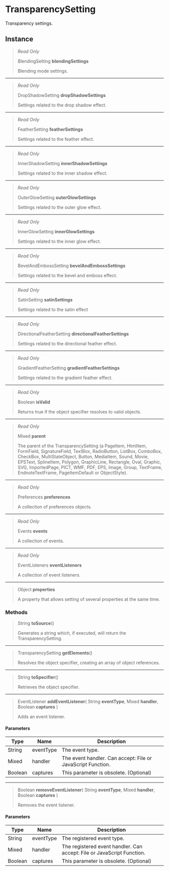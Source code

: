 # TransparencySetting
Transparency settings.

## Instance
> *Read Only* 
> 
> BlendingSetting **blendingSettings** 
>
> Blending mode settings.
*** 
> *Read Only* 
> 
> DropShadowSetting **dropShadowSettings** 
>
> Settings related to the drop shadow effect.
*** 
> *Read Only* 
> 
> FeatherSetting **featherSettings** 
>
> Settings related to the feather effect.
*** 
> *Read Only* 
> 
> InnerShadowSetting **innerShadowSettings** 
>
> Settings related to the inner shadow effect.
*** 
> *Read Only* 
> 
> OuterGlowSetting **outerGlowSettings** 
>
> Settings related to the outer glow effect.
*** 
> *Read Only* 
> 
> InnerGlowSetting **innerGlowSettings** 
>
> Settings related to the inner glow effect.
*** 
> *Read Only* 
> 
> BevelAndEmbossSetting **bevelAndEmbossSettings** 
>
> Settings related to the bevel and emboss effect.
*** 
> *Read Only* 
> 
> SatinSetting **satinSettings** 
>
> Settings related to the satin effect
*** 
> *Read Only* 
> 
> DirectionalFeatherSetting **directionalFeatherSettings** 
>
> Settings related to the directional feather effect.
*** 
> *Read Only* 
> 
> GradientFeatherSetting **gradientFeatherSettings** 
>
> Settings related to the gradient feather effect.
*** 
> *Read Only* 
> 
> Boolean **isValid** 
>
> Returns true if the object specifier resolves to valid objects.
*** 
> *Read Only* 
> 
> Mixed **parent** 
>
> The parent of the TransparencySetting (a PageItem, HtmlItem, FormField, SignatureField, TextBox, RadioButton, ListBox, ComboBox, CheckBox, MultiStateObject, Button, MediaItem, Sound, Movie, EPSText, SplineItem, Polygon, GraphicLine, Rectangle, Oval, Graphic, SVG, ImportedPage, PICT, WMF, PDF, EPS, Image, Group, TextFrame, EndnoteTextFrame, PageItemDefault or ObjectStyle).
*** 
> *Read Only* 
> 
> Preferences **preferences** 
>
> A collection of preferences objects.
*** 
> *Read Only* 
> 
> Events **events** 
>
> A collection of events.
*** 
> *Read Only* 
> 
> EventListeners **eventListeners** 
>
> A collection of event listeners.
*** 
> Object **properties** 
>
> A property that allows setting of several properties at the same time.

### Methods
> String **toSource**()
> 
> Generates a string which, if executed, will return the TransparencySetting.
*** 
> TransparencySetting **getElements**()
> 
> Resolves the object specifier, creating an array of object references.
*** 
> String **toSpecifier**()
> 
> Retrieves the object specifier.
*** 
> EventListener **addEventListener**( String **eventType**, Mixed **handler**, Boolean **captures** )
> 
> Adds an event listener.
#### Parameters
| Type | Name | Description |
|---|---|---|
| String | eventType | The event type. |
| Mixed | handler | The event handler. Can accept: File or JavaScript Function. |
| Boolean | captures | This parameter is obsolete. (Optional) |

*** 
> Boolean **removeEventListener**( String **eventType**, Mixed **handler**, Boolean **captures** )
> 
> Removes the event listener.
#### Parameters
| Type | Name | Description |
|---|---|---|
| String | eventType | The registered event type. |
| Mixed | handler | The registered event handler. Can accept: File or JavaScript Function. |
| Boolean | captures | This parameter is obsolete. (Optional) |


